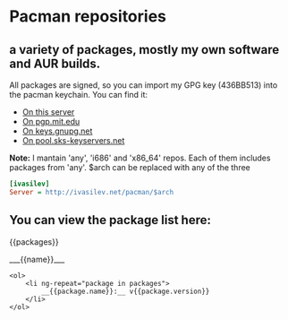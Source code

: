 # Pacman repositories
## a variety of packages, mostly my own software and AUR builds.

All packages are signed, so you can import my GPG key (436BB513) into the pacman keychain. You can find it:
* [On this server](/436BB513.gpg)
* [On pgp.mit.edu](http://pgp.mit.edu)
* [On keys.gnupg.net](http://keys.gnupg.net)
* [On pool.sks-keyservers.net](http://pool.sks-keyservers.net)

__Note:__ I mantain 'any', 'i686' and 'x86_64' repos. Each of them includes packages from 'any'. $arch can be replaced with any of the three

```ini
[ivasilev]
Server = http://ivasilev.net/pacman/$arch
```

## You can view the package list here:

{{packages}}

<div ng-repeat="(name, packages) in repos | orderBy: repo.name">
    ___{{name}}___

    <ol>
        <li ng-repeat="package in packages">
            __{{package.name}}:__ v{{package.version}}
        </li>
    </ol>
</div>
